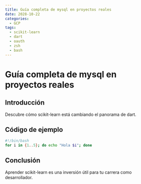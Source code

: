 ```yaml
---
title: Guía completa de mysql en proyectos reales
date: 2028-10-22
categories:
  - GCP
tags:
  - scikit-learn
  - dart
  - oauth
  - zsh
  - bash
---
```


# Guía completa de mysql en proyectos reales

## Introducción

Descubre cómo scikit-learn está cambiando el panorama de dart.

## Código de ejemplo

```bash
#!/bin/bash
for i in {1..5}; do echo "Hola $i"; done
```

## Conclusión

Aprender scikit-learn es una inversión útil para tu carrera como desarrollador.